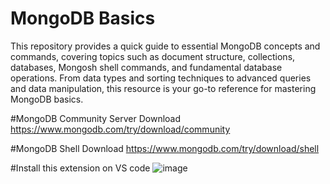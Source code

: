 # MongoDB Basics

This repository provides a quick guide to essential MongoDB concepts and commands, covering topics such as document structure, collections, databases, Mongosh shell commands, and fundamental database operations. From data types and sorting techniques to advanced queries and data manipulation, this resource is your go-to reference for mastering MongoDB basics.

#MongoDB Community Server Download
https://www.mongodb.com/try/download/community

#MongoDB Shell Download
https://www.mongodb.com/try/download/shell

#Install this extension on VS code
![image](https://github.com/Afif718/MongoDB-0-Hero-Series/assets/39927237/39cacc33-19c2-495f-a504-ff0350961913)
